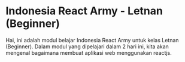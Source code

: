 # Indonesia React Army - Letnan \(Beginner\)

Hai, ini adalah modul belajar Indonesia React Army untuk kelas Letnan \(Beginner\). Dalam modul yang dipelajari dalam 2 hari ini, kita akan mengenal bagaimana membuat aplikasi web menggunakan reactjs.

